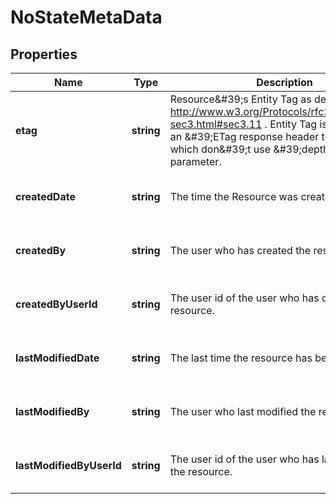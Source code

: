 # NoStateMetaData

## Properties
| Name | Type | Description | Notes |
| ------------ | ------------- | ------------- | ------------- |
| **etag** | **string** | Resource\&#39;s Entity Tag as defined in http://www.w3.org/Protocols/rfc2616/rfc2616-sec3.html#sec3.11 . Entity Tag is also added as an \&#39;ETag response header to requests which don\&#39;t use \&#39;depth\&#39; parameter.  | [optional] [readonly] [default to undefined] |
| **createdDate** | **string** | The time the Resource was created | [optional] [readonly] [default to undefined] |
| **createdBy** | **string** | The user who has created the resource. | [optional] [readonly] [default to undefined] |
| **createdByUserId** | **string** | The user id of the user who has created the resource. | [optional] [readonly] [default to undefined] |
| **lastModifiedDate** | **string** | The last time the resource has been modified | [optional] [readonly] [default to undefined] |
| **lastModifiedBy** | **string** | The user who last modified the resource. | [optional] [readonly] [default to undefined] |
| **lastModifiedByUserId** | **string** | The user id of the user who has last modified the resource. | [optional] [readonly] [default to undefined] |



